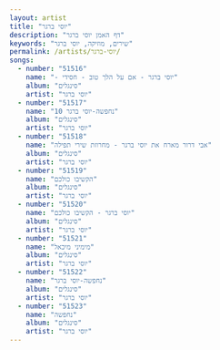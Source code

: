 ```yaml
---
layout: artist
title: "יוסי ברגר"
description: "דף האמן יוסי ברגר"
keywords: "שירים, מוזיקה, יוסי ברגר"
permalink: /artists/יוסי-ברגר/
songs:
  - number: "51516"
    name: "- יוסי ברגר - אם על הלך טוב - חסידי"
    album: "סינגלים"
    artist: "יוסי ברגר"
  - number: "51517"
    name: "10 נחפשה-יוסי ברגר"
    album: "סינגלים"
    artist: "יוסי ברגר"
  - number: "51518"
    name: "אבי דרור מארח את יוסי ברגר - מחרוזת שירי תפילה"
    album: "סינגלים"
    artist: "יוסי ברגר"
  - number: "51519"
    name: "הקשיבו כולכם"
    album: "סינגלים"
    artist: "יוסי ברגר"
  - number: "51520"
    name: "יוסי ברגר - הקשיבו כולכם"
    album: "סינגלים"
    artist: "יוסי ברגר"
  - number: "51521"
    name: "מימיני מיכאל"
    album: "סינגלים"
    artist: "יוסי ברגר"
  - number: "51522"
    name: "נחפשה-יוסי ברגר"
    album: "סינגלים"
    artist: "יוסי ברגר"
  - number: "51523"
    name: "נחפשה"
    album: "סינגלים"
    artist: "יוסי ברגר"
---
```

